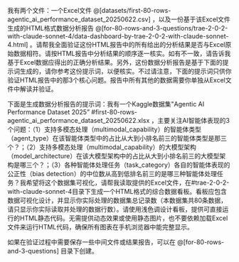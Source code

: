 我有两个文件：一个Excel文件 @[datasets/first-80-rows-agentic_ai_performance_dataset_20250622.csv]   ，以及一份基于该Excel文件生成的HTML格式数据分析报告 @[for-80-rows-and-3-questions/trae-2-0-2-with-claude-sonnet-4/data-dashboard-by-trae-2-0-2-with-claude-sonnet-4.html]   。请帮我全面验证这份HTML报告中的所有给出的分析结果是否与Excel原始数据相符。请按HTML报告中分析结果的顺序逐一核实。如有不一致，请告诉我基于Excel数据应得出的正确分析结果。另外，这份数据分析报告是基于下面的提示词生成的，请你参考这份提示词，以便核实。不过请注意，下面的提示词只供你验证HTML报告中的那3个核心问题。报告中所有其他的数据需要你单独从Excel文件中解读并验证。

下面是生成数据分析报告的提示词：我有一个Kaggle数据集"Agentic AI Performance Dataset 2025” #first-80-rows-agentic_ai_performance_dataset_20250622.xlsx ，主要关注AI智能体表现的3个问题：（1）支持多模态处理（multimodal_capability）的智能体类型（agent_type）在该智能体类型中的占比从大到小排名前三的智能体类型是那三个？；（2）支持多模态处理（multimodal_capability）的大模型架构（model_architecture）在该大模型架构中的占比从大到小排名前三的大模型架构是哪三个？；（3）各种智能体处理任务（task_category）各自的智能体表现的公正性（bias detection）的中位数从高到低排名前三的是哪三种智能体处理任务？我希望将这个数据集可视化，请帮我读取提供的Excel文件，在#trae-2-0-2-with-claude-sonnet-4目录下生成一个HTML格式的综合数据看板。看板应包含数据可视化设计，并显示你实际处理的数据集总记录数（本数据集共80条数据，请只显示你实际读取并处理的数据行数）。请使用浅色调设计看板，提供可直接运行的HTML静态代码。无需提供动态效果或使用静态图片，也不要依赖加载Excel文件来运行HTML代码，确保所有图表在手机浏览器中能完整显示。

如果在验证过程中需要保存一些中间文件或结果报告，可以在 @[for-80-rows-and-3-questions] 目录下创建。
